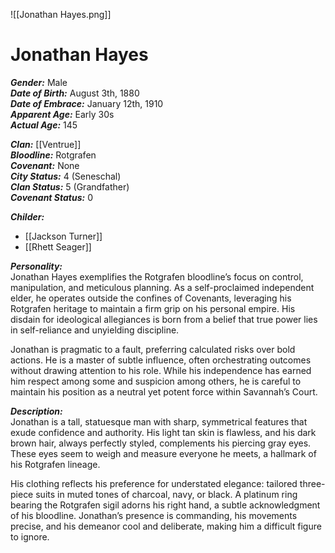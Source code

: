 ![[Jonathan Hayes.png]]
# Jonathan Hayes  
***Gender:*** Male  
***Date of Birth:*** August 3th, 1880  
***Date of Embrace:*** January 12th, 1910  
***Apparent Age:*** Early 30s  
***Actual Age:*** 145  

***Clan:*** [[Ventrue]]  
***Bloodline:*** Rotgrafen  
***Covenant:*** None  
***City Status:*** 4 (Seneschal)  
***Clan Status:*** 5 (Grandfather)  
***Covenant Status:*** 0  

***Childer:***
* [[Jackson Turner]]
* [[Rhett Seager]]

***Personality:***  
Jonathan Hayes exemplifies the Rotgrafen bloodline’s focus on control, manipulation, and meticulous planning. As a self-proclaimed independent elder, he operates outside the confines of Covenants, leveraging his Rotgrafen heritage to maintain a firm grip on his personal empire. His disdain for ideological allegiances is born from a belief that true power lies in self-reliance and unyielding discipline.  

Jonathan is pragmatic to a fault, preferring calculated risks over bold actions. He is a master of subtle influence, often orchestrating outcomes without drawing attention to his role. While his independence has earned him respect among some and suspicion among others, he is careful to maintain his position as a neutral yet potent force within Savannah’s Court.  

***Description:***  
Jonathan is a tall, statuesque man with sharp, symmetrical features that exude confidence and authority. His light tan skin is flawless, and his dark brown hair, always perfectly styled, complements his piercing gray eyes. These eyes seem to weigh and measure everyone he meets, a hallmark of his Rotgrafen lineage.  

His clothing reflects his preference for understated elegance: tailored three-piece suits in muted tones of charcoal, navy, or black. A platinum ring bearing the Rotgrafen sigil adorns his right hand, a subtle acknowledgment of his bloodline. Jonathan’s presence is commanding, his movements precise, and his demeanor cool and deliberate, making him a difficult figure to ignore.